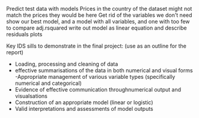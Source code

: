 Predict test data with models
Prices in the country of the dataset might not match the prices they would be here
Get rid of the variables we don't need
show our best model, and a model with all variables, and one with too few to compare adj.rsquared
write out model as linear equation and describe
residuals plots


Key IDS sills to demonstrate in the final project: (use as an outline for the report)
- Loading, processing and cleaning of data
- effective summarisations of the data in both numerical and visual forms
-Appropriate management of various variable types (specifically numerical and categorical)
- Evidence of effective communication throughnumerical output and visualsations
- Construction of an appropriate model (linear or logistic)
- Valid interpretations and assessments of model outputs
